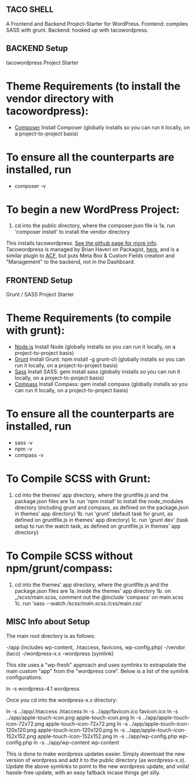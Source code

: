 ## TACO SHELL
A Frontend and Backend Project-Starter for WordPress. Frontend: compiles SASS with grunt. Backend: hooked up with tacowordpress.

## BACKEND Setup
tacowordpress Project Starter

# Theme Requirements (to install the vendor directory with tacowordpress):

* [Composer](https://getcomposer.org/) Install Composer (globally installs so you can run it locally, on a project-to-project basis)

# To ensure all the counterparts are installed, run
* composer -v

# To begin a new WordPress Project:

1. cd into the public directory, where the composer.json file is
  1a. run 'composer install' to install the vendor directory
  
This installs tacowordpress. [See the github page for more info](https://github.com/tacowordpress/tacowordpress). Tacowordpress is managed by Brian Haveri on Packagist, [here](https://packagist.org/packages/tacowordpress/tacowordpress), and is a similar plugin to [ACF](http://www.advancedcustomfields.com/), but puts Meta Box & Custom Fields creation and "Management" to the backend, not in the Dashboard.


## FRONTEND Setup
Grunt / SASS Project Starter

# Theme Requirements (to compile with grunt):

* [Node.js](http://nodejs.org) Install Node (globally installs so you can run it locally, on a project-to-project basis)
* [Grunt](http://gruntjs.com) Install Grunt: npm install -g grunt-cli (globally installs so you can run it locally, on a project-to-project basis)
* [Sass](http://sass-lang.com) Install SASS: gem install sass (globally installs so you can run it locally, on a project-to-project basis)
* [Compass](http://compass-style.org) Install Compass: gem install compass (globally installs so you can run it locally, on a project-to-project basis)

# To ensure all the counterparts are installed, run

* sass -v
* npm -v
* compass -v

# To Compile SCSS with Grunt:

1. cd into the themes' app directory, where the gruntfile.js and the package.json files are
    1a. run 'npm install' to install the node_modules directory (including grunt and compass, as defined on the package.json in themes' app directory)
    1b. run 'grunt' (default task for grunt, as defined on gruntfile.js in themes' app directory)
    1c. run 'grunt dev' (task setup to run the watch task, as defined on gruntfile.js in themes' app directory)

# To Compile SCSS without npm/grunt/compass:

1. cd into the themes' app directory, where the gruntfile.js and the package.json files are
    1a. inside the themes' app directory
    1b. on _/scss/main.scss, comment out the @include 'compass' on main.scss
    1c. run 'sass --watch _/scss/main.scss:_/css/main.css'
    

## MISC Info about Setup

The main root directory is as follows:

-/app (includes wp-content, .htaccess, favicons, wp-config.php)
-/vendor (taco)
-/wordpress-x.x
-wordpress (symlink)

This site uses a "wp-fresh" approach and uses symlinks to extrapolate the main custom "app" from the "wordpress core". Below is a list of the symlink configurations:

ln -s wordpress-4.1 wordpress

Once you cd into the wordpress-x.x directory:

ln -s ../app/.htaccess .htaccess
ln -s ../app/favicon.ico favicon.ico
ln -s ../app/apple-touch-icon.png apple-touch-icon.png
ln -s ../app/apple-touch-icon-72x72.png apple-touch-icon-72x72.png
ln -s ../app/apple-touch-icon-120x120.png apple-touch-icon-120x120.png
ln -s ../app/apple-touch-icon-152x152.png apple-touch-icon-152x152.png
ln -s ../app/wp-config.php wp-config.php
ln -s ../app/wp-content wp-content

This is done to make wordpress updates easier. Simply download the new version of wordpress and add it to the public directory (as wordpress-x.x). Update the above symlinks to point to the new wordpress update, and voila! hassle-free update, with an easy fallback incase things get silly.
    
    
